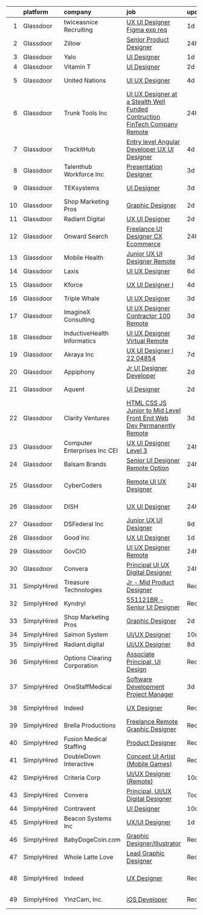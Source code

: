 

|    | platform    | company                         | job                                                                                                                                                                                                                                                                                                                                                                                                                                                                                                                                                                                                                                                                                                                                                                                                                                                                                                                                                                                                                                                                                                                                                                                                                                                                                                                                                                                                        | update_time   | location                   |
|---:|:------------|:--------------------------------|:-----------------------------------------------------------------------------------------------------------------------------------------------------------------------------------------------------------------------------------------------------------------------------------------------------------------------------------------------------------------------------------------------------------------------------------------------------------------------------------------------------------------------------------------------------------------------------------------------------------------------------------------------------------------------------------------------------------------------------------------------------------------------------------------------------------------------------------------------------------------------------------------------------------------------------------------------------------------------------------------------------------------------------------------------------------------------------------------------------------------------------------------------------------------------------------------------------------------------------------------------------------------------------------------------------------------------------------------------------------------------------------------------------------|:--------------|:---------------------------|
|  1 | Glassdoor   | twiceasnice Recruiting          | [UX UI Designer  Figma exp req ](https://www.glassdoor.com/partner/jobListing.htm?pos=114&ao=1110586&s=58&guid=0000018302220f71a2fbde6ace8bae64&src=GD_JOB_AD&t=SR&vt=w&ea=1&cs=1_7db675a7&cb=1662188130807&jobListingId=1008110595186&cpc=47CFDC01B3F81FAC&jrtk=3-0-1gc1243sjjm5o801-1gc1243t5g2f6800-f4e5a078df05fc9b--6NYlbfkN0AIiLXtwtv0BDns9BiY4ItblantFozdL6jLmLxNvS8mvkC_dGQY4kQ45lwX6ZlRfNlfsCPgBlc3JRlJsMAu3uxCHWIvE9_FMUpo9I8AxOOHjutJrr1d-jbIZnAucMAVMwDptqEzTzzbQgbUdlb7y9aGwWDhqWnUaRrP_RH-KxfNQTbZWWBLEnzjRQHdNk0lzj50FjSLtKrOlOByeMeocAkolRbUgDImL7XvbIluF9lwGmlzK16CSaXV89zC1LfmX0A-CEvdfM_E5v9fJhGYAmwPW_GdiSd60CGpSqtb1Unn72iV9lyW08QHVg6a_jIuhk3RC8bmT0o3wGcvUS5xeFqqlwW0nfT5L2chooPISucFM9mPviE4BdPtXl7huV71hBuWpudT4AYnM5NMweo0YpaUHLFnSdI7SXgBU4Y3g33tLqhtBhdHPAqTuXhTuflMa7ENbXjzzZ-zbDCUU666Ku7580xt2wwZBPr119AXebbiFYHX8k7uw8jCUwtjkIquiwWFNKzzZOA8xWITvrVmqlixPQ5yJ88rnVw%3D)                                                                                                                                                                                                                                                                                                                                                                                                                                                                                                    | 1d            | New York, NY               |
|  2 | Glassdoor   | Zillow                          | [Senior Product Designer](https://www.glassdoor.com/partner/jobListing.htm?pos=105&ao=1110586&s=58&guid=0000018302220f71a2fbde6ace8bae64&src=GD_JOB_AD&t=SR&vt=w&cs=1_a0ad853f&cb=1662188130806&jobListingId=1008114837140&cpc=9C4F014304452074&jrtk=3-0-1gc1243sjjm5o801-1gc1243t5g2f6800-1ccacf801048374b--6NYlbfkN0ANMurRYyPEXg08u6OamUd1Mvhk-zhFSGYIZgoJR86UvQ_x0FKK8TrZZD49G3rLjS-tlJQF-A10FmBManAIC2j6mC_4B1JA3LTK9WmfMjOFtYUOMQqMq-el_NHjrGE2WbMN2gKaB-G-P3NaXLuNpvCIYmgEY0tNVhI3_FDkdokaUj-XDNb_bel8OSzHJXEfl9XjPxiCtl1Atv_LS8PaTSjGFsMh_GZmIzIB41ul-WBnYRjUsXqk0VmDSBEz3r-SCdFsTFORphwgC9CdPnhSLHAzvFa8JKILh4-JZnhxwwuNyGVimb2ywXltg9ZoCh01iJ2jsbC8TCHgXtJnbxsm7xlEmK86HT0TInwuAB4zXNF1m-CyRwqerii8yvFZv-jX3EKWuHUcHNEc060Zipsc4b3Yo7InwoYf7wKQwSNePswgRmPOGxcJ1fS3D21ey6AKWMO4Z1CcvZ0KRvP39W9WjI9B23Igz4MsMzP7pMSiIvJF8gD7uRcgMtinvZxOVEjenMonkmICUaJexGxBT7jsYmBYbjASCpshVReEZKvkqkFvh8cbLUZDsfoNi0flj6cNB5TNF2nO0BDhVLQIovHXuigpevXMd6oFB-Qq5WcBX4BNNKhXj9yWz6z60eQ8HQ4F3qhlYlZolJrURCQhIsbJLYXoW9nhF6IqC3B_DgWABza_s7VDs2OXTZk2I6Tfgjv75Dlk3ZN4GzqWVXsOK8udCQdB3pLxeRjMDVzeSgyZNoUausq7fHLEdAh-J5xoW6BNrOLcrtxCEku0jJ_f8YtZqY1zhwQV2_E20ARTaBkeJSGNoI9ufBBC0yolpP6PAe04mlI5DgFn7MqPUtp6JNcBXXuJ7Du44LnQ_9WOOvSBCNE6raHhSOjWcSbstZdfWE4acju8gL0ORnFGnbw13b33TXVLTAvLIhpKNNdcTRk7Ulk7Sg%3D%3D)                                                                                                  | 24h           | Irvine, CA                 |
|  3 | Glassdoor   | Yalo                            | [UI Designer](https://www.glassdoor.com/partner/jobListing.htm?pos=118&ao=1136043&s=58&guid=0000018302220f71a2fbde6ace8bae64&src=GD_JOB_AD&t=SR&vt=w&ea=1&cs=1_90a0fbf1&cb=1662188130807&jobListingId=1008112648395&jrtk=3-0-1gc1243sjjm5o801-1gc1243t5g2f6800-fd16114521b5ca33-)                                                                                                                                                                                                                                                                                                                                                                                                                                                                                                                                                                                                                                                                                                                                                                                                                                                                                                                                                                                                                                                                                                                          | 1d            | Remote                     |
|  4 | Glassdoor   | Vitamin T                       | [UI Designer](https://www.glassdoor.com/partner/jobListing.htm?pos=112&ao=1110586&s=58&guid=0000018302220f71a2fbde6ace8bae64&src=GD_JOB_AD&t=SR&vt=w&cs=1_ff79c0d2&cb=1662188130807&jobListingId=1008107313924&cpc=C4A69CCDBB3B9599&jrtk=3-0-1gc1243sjjm5o801-1gc1243t5g2f6800-f10a0fca18c2b09a--6NYlbfkN0DMrcEu7yrtATojKJA7cEzGQ3FdRGWLh0CZQInL4ECGI6k5tN82kdM0OKoro5eXmjpWnNkMRYRsEG5xl-BbZpYCD_fu4BVeNqYuHC7OoAs3kywh988hMDgU4JwI6c0N64ARQqe5qJ8Pjj8i7HEjR4ZUmqldrFM0fx1DVXjCuMIUcJz0eMW_Cpiim-VsA2Rej3jEC3h28as7IgTNnaDHVbqNzPw8BE-JNCHDRJC8y6ZB2nvOUsFfT8vVNOj48_ARHRVDgCfBsdi_wk_2MppZchDMBL2NHhhHe0GpFB7-ko9Zkx1htn-z625kMt67_G2iUOF-518mKIXNBfCCKGiTBbFISAAAdMGJebWh6XZLoR4KxBfm6wAnaKLo6CZjlQrgEPuGl3PvV5S6D8r76gc3t6AFB1cx5yLxgXi9vnxnWOay3Z6IzCyCKdzpX1cWqxhw6sbPUJtyzz_RRiyjPs68Bund2yZFkYnyJIc%3D)                                                                                                                                                                                                                                                                                                                                                                                                                                                                                                                                                                                            | 2d            | Remote                     |
|  5 | Glassdoor   | United Nations                  | [UI UX Designer](https://www.glassdoor.com/partner/jobListing.htm?pos=123&ao=1136043&s=58&guid=0000018302220f71a2fbde6ace8bae64&src=GD_JOB_AD&t=SR&vt=w&cs=1_2ee88c5c&cb=1662188130808&jobListingId=1008100714366&jrtk=3-0-1gc1243sjjm5o801-1gc1243t5g2f6800-d6ef88cf08e78d5f-)                                                                                                                                                                                                                                                                                                                                                                                                                                                                                                                                                                                                                                                                                                                                                                                                                                                                                                                                                                                                                                                                                                                            | 4d            | New York, NY               |
|  6 | Glassdoor   | Trunk Tools  Inc                | [UI UX Designer at a Stealth  Well Funded Contruction FinTech Company  Remote ](https://www.glassdoor.com/partner/jobListing.htm?pos=127&ao=1136043&s=58&guid=0000018302220f71a2fbde6ace8bae64&src=GD_JOB_AD&t=SR&vt=w&ea=1&cs=1_2e290ebf&cb=1662188130808&jobListingId=1008114492393&jrtk=3-0-1gc1243sjjm5o801-1gc1243t5g2f6800-5f62bfb53bbfe38d-)                                                                                                                                                                                                                                                                                                                                                                                                                                                                                                                                                                                                                                                                                                                                                                                                                                                                                                                                                                                                                                                        | 24h           | New York State             |
|  7 | Glassdoor   | TrackitHub                      | [Entry level Angular Developer   UX UI Designer](https://www.glassdoor.com/partner/jobListing.htm?pos=109&ao=1110586&s=58&guid=0000018302220f71a2fbde6ace8bae64&src=GD_JOB_AD&t=SR&vt=w&ea=1&cs=1_7ee8ea78&cb=1662188130806&jobListingId=1008101431851&cpc=2CAED5C921A5F994&jrtk=3-0-1gc1243sjjm5o801-1gc1243t5g2f6800-e97608c6d181ff30--6NYlbfkN0DdLn5tXN_RiyJSiFodarGZFJKa8s6F6AK0THPBWp05MQOFQCzoYzZxGxYfJ9hLSNYsJbys6DBTafbFBBjszBxbMt_j1W_2i7zpgsVzQGKmwrQJU15QlzWMC0JPYrRs9hHXSY2_r0LyZgUT8f4VW1f_CjJ3HfrwkBmWSyv4JCZOznODM92b2waMp_uTTY9CimWYeTiIw1Ba-PjsXdTlHcV9HpB742f3k5kvmDZ56wdrNlwMVB6rR6sDW3CCD7yo_GK1egMDVxQuAwob11f7JTuF2uVlj4Vd25lolG6VEyiHIK0R3PwrWgugSgS8QJjktsjuFLYwDjtqxWEEQ1AQIihzDzoidAM4VP7KJilTWjQUqMl5NT1fpexsXcakAQXdRGTnyDPds_KnUK4hFJrpbm_xxRc_R6KbWE4h6CG9V9I_3x68kko6G7SxPZ6ccAtLxzOgr8ULuTFx04S3YiH1II3Jx_tX4PtCfa5hcv4vwBusqWzc39wPAA__nuxAZjTUqE2B4DeecUmP5x-HvyJP_aom)                                                                                                                                                                                                                                                                                                                                                                                                                                                                                                  | 4d            | Remote                     |
|  8 | Glassdoor   | Talenthub Workforce  Inc        | [Presentation Designer](https://www.glassdoor.com/partner/jobListing.htm?pos=116&ao=1110586&s=58&guid=0000018302220f71a2fbde6ace8bae64&src=GD_JOB_AD&t=SR&vt=w&ea=1&cs=1_90538465&cb=1662188130807&jobListingId=1008104112031&cpc=654405A9B1E0A9F5&jrtk=3-0-1gc1243sjjm5o801-1gc1243t5g2f6800-b0396012850688ec--6NYlbfkN0DpwFV3tuw9vFlML3xauMsT_S9XsNg3VdZNHiuyFzGFEzXfSGkGfgeZuQmrRNOoRj2KG4JtZ16c6Me6TMe4k8idSKCqMIK3nKRCNN0673o5rBPp8bUF45137Vz3MHFL762ZXOrmoxPdzX2ZNZrNjhWHxCSlNkIwtcKanXnT2eO3-YrVPWt20WW4OF6kIlKypSii3gntkKXi1rNOX3ofDUtG-ioVovVLM558nMUxu1CnyyORBkwT9QKMeVgCChsb6KjMBUkMpndMu9oerb1fJSqLacxucTl8qUK9xsRGOpxBOyPiq4RMtPqxUaMkv9KvQtfamfUyiGjmMUvnw7DUIBtzKSF9XplStznoGFhHmLmzkyDwvwjMNtPHiD_mCd0HpxXkg4K0lZ3rZfZThXWKb7Oactq9R40B4DVdCDvzR5XR4Nhj-npZKPlEfh5OM5ymAqw8sL-hWgtdX9rBuaFe_Up7OBt7wsdUMOStp5532K7tCY40IKSd-eoyZE8uHe35En1ZJ8mPvOQQdvd5tAlntcv4)                                                                                                                                                                                                                                                                                                                                                                                                                                                                                                                           | 3d            | Remote                     |
|  9 | Glassdoor   | TEKsystems                      | [UI Designer](https://www.glassdoor.com/partner/jobListing.htm?pos=115&ao=1110586&s=58&guid=0000018302220f71a2fbde6ace8bae64&src=GD_JOB_AD&t=SR&vt=w&cs=1_bcccaef6&cb=1662188130807&jobListingId=1008103401365&cpc=F41FEAB56D215062&jrtk=3-0-1gc1243sjjm5o801-1gc1243t5g2f6800-626a518d14e5eb1d--6NYlbfkN0AuKz8EBO1xHDEL7V2YF9xF3dC_I9B9i-Zw2Jh8clPMK3KTieKealHQMRxLfyLBLKLlxueP5w2cp1Kue7ytNRk0VzQAaeykPUFkFVJNTLbEBNyriVJdyFaWSK276T-ls2bzxzfuBVkABZ6HP-my0A4u9FaUFHeeqv95PU6vQr664BhgB-GaUoRG3i2gx8kwxO9l1DjiL99GetNfob6iYt4Fh_HvTPVXCiZveI2Y2R1MTsO2kvtFaVIYYUswEG4OUcF4bh6tJ_51-9oojorH1VXhrrDzB7DyCHS_U0oLulljrWLoyIbeaGiVd8bnI0jml46T0b2dI_t3ldv89T128yVV7OYyFQ_4GMUosgOMZxQ2mlh8Jc85UPIIwEbl42KV0tbL4j86bfrnCxANboXSs_lziTRxhvZd0mkgeXOW7VutU9rkBMaRCLV7lNSfvufz7nWBQyyncw6BdtL42YswuwMxc3msOfewI2qkZdBWCDwczk5Ezk3xla2jSzjeQxTzfefjUicV-_p6WS06OywbjwPj5Sxonl-bYCYsBgRuGTE4z2vv5INjmG0qeKJ43sXYsKW46YgbQwKNprdZ9hcgtiS_YmuZwS6G2CbzFlrAzf3WRv02lDDFoiTO8YfvtdR25UhuAd-hkbfzukrTleWVD-xdS8cQsgfdLXyNOFrbLpr15T0ms-0Bn-6E7f6AagcRQiAWT0hus7ZfS7JSl7_rBWqWvfHq7GKh5nl4oFlqUiXSoDVC4bBuuilcM3yXI6ngTBX6xSpVanIBmuooGqG1fbFkt4oPRfWsdVWV1zYakJexmIOneoaM6EgnoJdstT_ECyakF_NmPk9S3uiRxbkvyBhgyVROQsprsZloRIBEv8hsr9eL3o1M181bJbeUJMEW-kVdOB61jg_Nv32awFJAOUzEo3_fFhPX99c%3D)                                                                                                                            | 3d            | Myrtle Point, OR           |
| 10 | Glassdoor   | Shop Marketing Pros             | [Graphic Designer](https://www.glassdoor.com/partner/jobListing.htm?pos=107&ao=1110586&s=58&guid=0000018302220f71a2fbde6ace8bae64&src=GD_JOB_AD&t=SR&vt=w&cs=1_75fc53e6&cb=1662188130806&jobListingId=1008106685149&cpc=FB7E4A1762AE5BEC&jrtk=3-0-1gc1243sjjm5o801-1gc1243t5g2f6800-1e5450f6cbd41cd0--6NYlbfkN0DnTJ3xfjzt2ELn4kEqc-7-tLkxQ1NV7wDx75Ziu13nDF3carm4JZxqQO1ZtaAo41zz1DATBbo5JSuMcqSf7J17RowlHfkSAHKVp9LaY-W_4ymO_4tFNpELogX79y-e1zo73cjFscyYccQxyxRgr6IvDdL2YL2qTRBrlh9V64i51xUTHwa--rcBcoQgVlk5y54ykaX4SRwHTUPRtpuUC8m0jAqPrCs4BSkCdMyRlXbqsvm9QbfOEXlrdWk6DuPfG7pHzRxDJelNa_JjyxFxHSzKDQWsg8s3WbQRL6o_p6kXpQXTltWSnXMMZt3nG7ffM6lI3BLiNbTJyO8S8aat-xifLrpktZTdi6emqJQfTWqHf7Nt7OwabM39YQRuSbiBdmk1XGGCMAlorOGNjNZFQzY3-uy1L9xEiQTZC-nCQoJ8mHmE55Ky6rOId3WENJh7wbKcT8pBj39c-CB38lcfr65U)                                                                                                                                                                                                                                                                                                                                                                                                                                                                                                                                                                                                     | 2d            | Remote                     |
| 11 | Glassdoor   | Radiant Digital                 | [UX UI Designer](https://www.glassdoor.com/partner/jobListing.htm?pos=128&ao=1136043&s=58&guid=0000018302220f71a2fbde6ace8bae64&src=GD_JOB_AD&t=SR&vt=w&ea=1&cs=1_4c1df8d6&cb=1662188130808&jobListingId=1008105515654&jrtk=3-0-1gc1243sjjm5o801-1gc1243t5g2f6800-36dffc8aa509424c-)                                                                                                                                                                                                                                                                                                                                                                                                                                                                                                                                                                                                                                                                                                                                                                                                                                                                                                                                                                                                                                                                                                                       | 2d            | Vienna, VA                 |
| 12 | Glassdoor   | Onward Search                   | [Freelance UI Designer  CX   Ecommerce ](https://www.glassdoor.com/partner/jobListing.htm?pos=108&ao=1110586&s=58&guid=0000018302220f71a2fbde6ace8bae64&src=GD_JOB_AD&t=SR&vt=w&cs=1_c15ad44a&cb=1662188130806&jobListingId=1008113044431&cpc=A0637F14311B9419&jrtk=3-0-1gc1243sjjm5o801-1gc1243t5g2f6800-023386f10786cb0d--6NYlbfkN0B7YoEZZ2QAGDyEGGmBPAUWSHc1Mt3sMCn9FehKcWA3w0jw7EbYYLNYdQbp0yVH2fvuQZSQLc9rBeP9212X5USvuDYPxj7UO8Bb1peBTWY_aICqAKW_485pP_qRb9-QT3JRLg1GlE7G2p-u4UycIxb3pnNCXD2tUnWEDNTRLmpND5hH8LXG4TqxVLNEgT0N9jYnyxnAii5fg146Oc87_D7lwGu4eDWnT-6sJitT-JJymub173GsNDCc_0VCINHILR_gqfRFGRNEiu-UNX7LDhI37MpFnjopD-8nBo5aeJT9qdt9uZjRZ4UsT65BSWwC4DNqNRzDB2o3qg9T_mlrn_6KMcJy9QNioldvbTusqCRplcVUvLwKqP-qJrJTKqF8P2XSjhM8wQKdvDJjjbsFZ73qqDLHF2KBp0a1zspZOvmU_fnDwh690hQmKS9qnP0dw3ITgwz0nG5sFTmMDubZWRLEmeHoU_waWeEIzzsaugEd-TzYIvSE7JHis3a4fyYdtgpKJZdo9aBmBQRNgoGXUYLNymG9zzOlqbKKJX-GzqAvoDkaUKrJual4gmp-8aBByvKWtqq2xyoqBIfaGAkcSbPAbQar7aKwJKVvvIRexcHx-gXPNTO3Llw4fmtUOUgUBGnK1yXeLBbEsSUbR9GBv2FPXVC5ENT0X-BWc9RKB9cYyvy95M2t6vkGS9S5lMa5TwQocoAMfIH8J-ftwRanJpniB9_ebyTOUW5Yf7D2nE_8CdgQtTUZVEp1NyYKMyRFStLJSJAwEIC4Q93dZiikd2DQNtwws6UXf-y2hWPKL_p5QUFn0lzWtaP5Nw5jioylDO2523xEjWuXCJAF7J4i74SIQSMoB2jpYaOxj_p9JRML9wbyMuKwGgfW2YUTk7ah5td445L7wyD0vFCy60U8V0KDZ75Fzyn3oF2P4WeNkZ5iELk3Iz7peNf38I8SFO0l2m5K7_kGoI4m-DNlEMKXcNW8wWrrSMd5SkQ_g2hs4fcxwK_NnhU4qwWfAzA1ChU5Izg%3D) | 24h           | Brooklyn, NY               |
| 13 | Glassdoor   | Mobile Health                   | [Junior UX UI Designer  Remote ](https://www.glassdoor.com/partner/jobListing.htm?pos=102&ao=1110586&s=58&guid=0000018302220f71a2fbde6ace8bae64&src=GD_JOB_AD&t=SR&vt=w&ea=1&cs=1_6eed2fdd&cb=1662188130806&jobListingId=1008104582625&cpc=F41FEAB56D215062&jrtk=3-0-1gc1243sjjm5o801-1gc1243t5g2f6800-0b855880aef5fae4--6NYlbfkN0CVW-wZUB6fDkVbeXZUmA8a9VqOuLioZTZt07t5oqbkUixMn8E1AkY7NfCvE7a_uIFEM4p2K4W6Xowwu-eZbvZMAmUZzzrHL6ljTCT7DYTx6XjJdgQUIEh9p7SxX-wpgLvWtsfp4DDj8x2BvdIzeHYMSSkPiP9r4jjtgVITdl04BLVLmN7DTPJeZ4_ZEyu9s9lQW_FLCnjWi3CAVwLdxuuVxc47aMvVpIedRVsih7XwGS3T1lIAL6gNZ9uKX2n1_MJnx52_M1O7z_kNK6wK9H2Rcypozd2HyMtiyUGdTNCWdxb7Fve4534GplKuw6Lq75sG4jt1JxBMKGn5Rhnzm4pcgbsVv0z9LNP4smy4VY2JT873GaAy7xImO3gT4HsrAkym6ljYZhEn3PEqaU4_BuNRC_rEFQuSvPO5Qg8r2t85-QPR03ibJieT-R4bamUguJ3rafzC2bYT_YsjlT2Fw1dYM3QuUdrcgb4RA5YD56BmoAf0notYrAPjhT1sYAIYFYZaz2BfGvqftyr1eRKlpit86Hqu1dWjyckTViolEw-5d4t_Nyf3L_EiR1Ka_z1pG5ML0nF7r1Z4ay78_5ShOBpP9k1jYS2ftTw%3D)                                                                                                                                                                                                                                                                                                                                                                                                                                    | 3d            | New York, NY               |
| 14 | Glassdoor   | Laxis                           | [UI UX Designer](https://www.glassdoor.com/partner/jobListing.htm?pos=122&ao=1136043&s=58&guid=0000018302220f71a2fbde6ace8bae64&src=GD_JOB_AD&t=SR&vt=w&ea=1&cs=1_207bd177&cb=1662188130808&jobListingId=1008098594430&jrtk=3-0-1gc1243sjjm5o801-1gc1243t5g2f6800-3580cb1d638b4dea-)                                                                                                                                                                                                                                                                                                                                                                                                                                                                                                                                                                                                                                                                                                                                                                                                                                                                                                                                                                                                                                                                                                                       | 6d            | Remote                     |
| 15 | Glassdoor   | Kforce                          | [UX UI Designer I](https://www.glassdoor.com/partner/jobListing.htm?pos=117&ao=1110586&s=58&guid=0000018302220f71a2fbde6ace8bae64&src=GD_JOB_AD&t=SR&vt=w&cs=1_ccb57606&cb=1662188130807&jobListingId=1008101416352&cpc=3BA4CE39D5B5DEF5&jrtk=3-0-1gc1243sjjm5o801-1gc1243t5g2f6800-5ca18584e6c56758--6NYlbfkN0C5IatSLh_Ak1q39eQQoPIxD737RW9NeiYGvIRXkrLjEBkC4LI6KweFWWPiS1PvvlzUOWbobQyRZ_GH0ST80v1PHAjNgQAnVdKaMTwbySdeJ4kZENHFJ3gk-aqyBLq7_g4PPaD5nYAPosMaA1OTfF0UlD40gSneHZVZFaHtOPm0lVKRyJ6rQUZ_4FXJWGkhLubliwGswfY5j5T2iesQZlXrcP8Wpn5HwJESaybYtpT--nnDGtSv6Uq0kskP7RY3Z54uYo88WzXJsSWKRcgfDsVIADGYm8Ag9nPEiA1zWGSrYQYtz6J-GUp48kCDfSoXn8bG24V7f6fpOXRpaQbSKiOX3bjjDGJlXm9rdi7X04gM-Px3aqtM8ybuGREEmhOD9ondBfPJV-X4FJXEDR6k_rQaDZvKU3RAljSlAYl0U_LdY__Fr6HtmIQLo5rMLa7vpKfgiQyzbEVHu9O6B4RGJGw7xJ4mmKWuM3A9VIkwxyONiPLvT-cAqAxCpzt4X1x2vu6YL0JOoGeW21sQxrwpZHtEe8xMUFsXzi1Zx7cKFnCFbwcYUVsgVMcQJQT0qzauvZdlogSWaB-CkQSRM1aOn1FofOtpBS_hAL0%3D)                                                                                                                                                                                                                                                                                                                                                                                                                                                       | 4d            | Mountain View, CA          |
| 16 | Glassdoor   | Triple Whale                    | [UI UX Designer](https://www.glassdoor.com/partner/jobListing.htm?pos=120&ao=1136043&s=58&guid=0000018302220f71a2fbde6ace8bae64&src=GD_JOB_AD&t=SR&vt=w&ea=1&cs=1_36f873d5&cb=1662188130808&jobListingId=1008103425271&jrtk=3-0-1gc1243sjjm5o801-1gc1243t5g2f6800-403655dea25a74f9-)                                                                                                                                                                                                                                                                                                                                                                                                                                                                                                                                                                                                                                                                                                                                                                                                                                                                                                                                                                                                                                                                                                                       | 3d            | Remote                     |
| 17 | Glassdoor   | ImagineX Consulting             | [UI UX Designer Contractor  100  Remote ](https://www.glassdoor.com/partner/jobListing.htm?pos=126&ao=1136043&s=58&guid=0000018302220f71a2fbde6ace8bae64&src=GD_JOB_AD&t=SR&vt=w&ea=1&cs=1_de92dc08&cb=1662188130808&jobListingId=1008104235159&jrtk=3-0-1gc1243sjjm5o801-1gc1243t5g2f6800-5b823717064ff11a-)                                                                                                                                                                                                                                                                                                                                                                                                                                                                                                                                                                                                                                                                                                                                                                                                                                                                                                                                                                                                                                                                                              | 3d            | Remote                     |
| 18 | Glassdoor   | InductiveHealth Informatics     | [UI UX Designer  Virtual   Remote ](https://www.glassdoor.com/partner/jobListing.htm?pos=121&ao=1136043&s=58&guid=0000018302220f71a2fbde6ace8bae64&src=GD_JOB_AD&t=SR&vt=w&ea=1&cs=1_0dd1cd16&cb=1662188130808&jobListingId=1008104566343&jrtk=3-0-1gc1243sjjm5o801-1gc1243t5g2f6800-720318c4269232f8-)                                                                                                                                                                                                                                                                                                                                                                                                                                                                                                                                                                                                                                                                                                                                                                                                                                                                                                                                                                                                                                                                                                    | 3d            | Atlanta, GA                |
| 19 | Glassdoor   | Akraya Inc                      | [UX UI Designer I  22 04854](https://www.glassdoor.com/partner/jobListing.htm?pos=119&ao=1136043&s=58&guid=0000018302220f71a2fbde6ace8bae64&src=GD_JOB_AD&t=SR&vt=w&cs=1_d739fcc3&cb=1662188130807&jobListingId=1008097473644&jrtk=3-0-1gc1243sjjm5o801-1gc1243t5g2f6800-3e62b19874b1da40-)                                                                                                                                                                                                                                                                                                                                                                                                                                                                                                                                                                                                                                                                                                                                                                                                                                                                                                                                                                                                                                                                                                                | 7d            | Mountain View, CA          |
| 20 | Glassdoor   | Appiphony                       | [Jr  UI Designer   Developer](https://www.glassdoor.com/partner/jobListing.htm?pos=106&ao=1110586&s=58&guid=0000018302220f71a2fbde6ace8bae64&src=GD_JOB_AD&t=SR&vt=w&ea=1&cs=1_0c64de6f&cb=1662188130806&jobListingId=1008106905500&cpc=AC285F3A3ECA6BB0&jrtk=3-0-1gc1243sjjm5o801-1gc1243t5g2f6800-ace4701ba98733a2--6NYlbfkN0DBc7w0xclGgia4rxR5d721pIg1ynEBDV_Wu1axbExK5d0pbSc7c3t6wMwCdRzWOG5gAiI9DzWZozo1Hs_dX5xFBK-3mPdmWahEd8iOAY9Y4S9YneM6Xl_nYOCUXvbXwOJj2Ds0fi_QRx_9l_ZfSqHqnCt5_KkPwgPFVZdduwuKrjoxYKHndxRL_08kRAVw_Bu3nrjITMCfe_c2jbXSWBekltA_A6iOLFL--v-wVG5SAkt9kIFoBBTrgahgwFoZb4dsyPHdzGmjup4VJzBmEnDVwBjvCBp1tSE7UInIRtqt85fxe-Gewa2YeGFDhmcQqRX6bqhG6tmnV-jGBq6qJxjtAIe1RgsEAbW48JYCs34uihSr5VSqSlJ6ABD0KxgcAWQ8g_0Xe4ISJnwYkzb-9bO-JLhBSb1_G0AZMj2YGObD25IhyPyV30LwlnYMVe9ws1tr0eMj6FEKWf4ovijDndnMTVQMHlUTLf7M1RG0jvQCmGJnTwpIwKPVJi9lVMZ8lWXZsBhuUPoTZNdket5noie5)                                                                                                                                                                                                                                                                                                                                                                                                                                                                                                                     | 2d            | Chicago, IL                |
| 21 | Glassdoor   | Aquent                          | [UI Designer](https://www.glassdoor.com/partner/jobListing.htm?pos=113&ao=1110586&s=58&guid=0000018302220f71a2fbde6ace8bae64&src=GD_JOB_AD&t=SR&vt=w&cs=1_e945d614&cb=1662188130807&jobListingId=1008106317090&cpc=47CFDC01B3F81FAC&jrtk=3-0-1gc1243sjjm5o801-1gc1243t5g2f6800-af928d519ef0ff4f--6NYlbfkN0DMrcEu7yrtATojKJA7cEzGQ3FdRGWLh0CZQInL4ECGI9gD0Wolx9R2v-Aex0-GK040KZkH8vMPPbByZJ69JkHE4ijya6Gkcs5gC3Z4IApNz5qBpbs1PQ8A-ZdsBit4dOBRqedgm6SbJxTMy8vMUIECmmplTQ3Z4guhPbBlzhO1IzbkgAYElu2BvAyA3RkjNayfX2n1L1xWloIFxq2KJp9oiotPQwWTE6SGe8qCKXpL3z9_Nx5FuxRzzr9Iagfk7R0HHOksmPh3ommO52Cb88N8viAe8_92Y_H2ye_eVQiT-zzbiTPcM2FytomXzC5IU-PUKExTRjTLGokHAvzgCPXVACFtmr40ec_CFAKg2Chfn8VWEImB8MwJ-jwUr6mpfqA5nHTETStvrhG-k8fgUgRp24XpeF8I5KRbHJdt5bgUCtTLax0C-Yweu9CHPyJYk23u9mheC1jauQ%3D%3D)                                                                                                                                                                                                                                                                                                                                                                                                                                                                                                                                                                                                              | 2d            | Nashville, TN              |
| 22 | Glassdoor   | Clarity Ventures                | [HTML CSS JS   Junior to Mid Level Front End Web Dev  Permanently Remote ](https://www.glassdoor.com/partner/jobListing.htm?pos=104&ao=1110586&s=58&guid=0000018302220f71a2fbde6ace8bae64&src=GD_JOB_AD&t=SR&vt=w&ea=1&cs=1_98c1fd53&cb=1662188130806&jobListingId=1008103831585&cpc=8795CF9063CD573D&jrtk=3-0-1gc1243sjjm5o801-1gc1243t5g2f6800-3d50f59e9e60eef6--6NYlbfkN0CnFew2DKDg1ZcQYWs-jb3VbV8f9jsdYOzdab3qbwS2_b18tLvD9g44QLaobQXW-nW0Sl04ACqXqHdVwaObR6ISYCkq3RSJ05UcB9o-Ilg0s0GKUVOLCNoy6c4LsjIDwWKooz6hKLjOhxwtcDP6yrmgNGrosUx7d0sBA9tjJVRwBbl-H0npRLiGweatyObKlf9PmIBZATrRX79YlmShFM1a1880CbsgVQR0WLDqJyKAB4cvQbj26nSCO08lqPwVp57QBBN4Y-z5R8P0eO3bwGgNbqC4wfuq_UBOn5nXTMoD9pbQ2OwrV-ANanVQ2OP8wkec0otuzxKya3ohsUXBPBv8v2GJSDQC6x_jy0U5ybf5j8hAQ4DgAtDFeh8baNZ-khz6b54DJC10AQlrJ7b5BZfhLDI3UfTr08r6_X8MPInyEXv2mPkbKYxF5I_fdsqDRF-rL4TFagwX7-ySNiJvBdn82X7iWjdR_naWdoGRcjsNUVRcVuUQh1Ls)                                                                                                                                                                                                                                                                                                                                                                                                                                                                                                        | 3d            | Remote                     |
| 23 | Glassdoor   | Computer Enterprises  Inc   CEI | [UX UI Designer Level 3](https://www.glassdoor.com/partner/jobListing.htm?pos=111&ao=1110586&s=58&guid=0000018302220f71a2fbde6ace8bae64&src=GD_JOB_AD&t=SR&vt=w&ea=1&cs=1_d209d4f4&cb=1662188130807&jobListingId=1008114458722&cpc=451933188B21919D&jrtk=3-0-1gc1243sjjm5o801-1gc1243t5g2f6800-91df08786b5b64c6--6NYlbfkN0AVVnl_N3xmP3MApcGA3sr6MLnz8P423WWILI1WvbjE8Ry71v-lom9NKs8rBQiPPSeqLTFoMWzh6tcsaSztQ8Z2WFlVj9q4PCblGzbo9xkQZJhKsJfQN-Cu-Kosv8Zred-oKuYPDnjzHYikmtTi-DHthttSy0Fj2oO5GApqJjPjRjLhNkyvANX5wd1jA9a0pFMRvQrK0oGGWkeLB1XvaeoiZ1JjtLqloIY8Mui2l7xgcW5a0dLyGsg16ArTuLmbti8GlLJmQM_X-fU2ln39JvaY99a_h263-VsLmHWW3clEU0xw1lNgGymK5ZE-KyEvUgOSXKO5gxba5d-syXXUs65GYDxxe5fetgQ7fMbzlg50aBHU6fObUQw4F3muq105UX2DHpRDaf-fEt5U-tg1IMRapGzRPjmowIfelaw6p5y8TrKmZj63Hlxf9FrLTPC659yaqfoKp-Sb8UB85s29jb7qKyDpkmJaQqiDjm5XRIE0erH4NoQuy24GKiTVoD2ZXC0%3D)                                                                                                                                                                                                                                                                                                                                                                                                                                                                                                                                            | 24h           | Remote                     |
| 24 | Glassdoor   | Balsam Brands                   | [Senior UI Designer  Remote Option ](https://www.glassdoor.com/partner/jobListing.htm?pos=130&ao=1136043&s=58&guid=0000018302220f71a2fbde6ace8bae64&src=GD_JOB_AD&t=SR&vt=w&cs=1_38367932&cb=1662188130809&jobListingId=1008115171591&jrtk=3-0-1gc1243sjjm5o801-1gc1243t5g2f6800-48fa77aab38a6b4b-)                                                                                                                                                                                                                                                                                                                                                                                                                                                                                                                                                                                                                                                                                                                                                                                                                                                                                                                                                                                                                                                                                                        | 24h           | Redwood City, CA           |
| 25 | Glassdoor   | CyberCoders                     | [Remote UI UX Designer](https://www.glassdoor.com/partner/jobListing.htm?pos=110&ao=1110586&s=58&guid=0000018302220f71a2fbde6ace8bae64&src=GD_JOB_AD&t=SR&vt=w&ea=1&cs=1_2772dfa1&cb=1662188130807&jobListingId=1008114859919&cpc=F4EED0218A761C36&jrtk=3-0-1gc1243sjjm5o801-1gc1243t5g2f6800-ea63e27d6769be61--6NYlbfkN0CpFJQzrgRR8WqXWK1qKKEqALWJw739KlKqr2H-MSI4eoBlI4EFrmor2FYZMP3muM3DHs4PNg4QElSpVJF39kGc9RihDgMbse_uFNgXcsIM6IEnbHbkAyH6GndONi63N-cMxGXumM9V3ho7TyfXUj8yU1fdNsNq60PAlQdIdAn8SPpXAEnu-xnfnLhJxxaLX1vMt59GH-Wkrtqg2PoP6KC7BDnOJanBxHbTDF5ooyWFphXYjIaBOG3myEBM5EGM_nohkbWw-kp1BAQ9V-G61BnmZDSNJ9OSRgpn05_N6f-aJBqctQt8DfrR6K7wLbb1dBiW425_QszW-QPeKYTAdriduw4SVcqe8TVGFRgdcbIEtKvEqCcnMX23l31kcwLbzXlNa1J9zsJE1I-VBwkPV1cgfUqKfLqxpc5e6pk70jai-CWjflofVrss-ezdnK6cqAwillXDawSq-s6HBw4GACdLtxs1V_RzP5MIkWHjvbOTSPLfyTGlCqpmAjTczUKL7fLuM4pVhftRbB_oHkii1kEU40JDqMYAGfupTy9-BtBydF2gzjfRhPpu13o8Rl1WNyRFY4xa7hcl8h1O1nNJSW-3qEbCzqtUtsUqUVESLkjVzQzmS9x9L4L7B9YQ336xmO1IGH52LkyserwtHI6WbDa3o4bxnID_Wmw9LeZYAVPWtgvCszRMjCh4l0_WrLHQIr89XB96cBHdldAgUIsqQoHoKdwT7O3UQz5roupHO2UaFFSgxJ39jAywiyiiRYxd9yytyOzD4d7az59vN3uAk-dkVcq0wKyfsYfKDfcLNROYLEvwH3WUWuQBjSUUQM-CYFKaEZx1ZXmVz-XiXV9uOosTThUVRw-umRJe_irFLWkdS_MZi0cJoiKvMr4PtBjHJhG_ofQOD2LstdXugU7LEi48tIyyVG3QMkh2oNLFvhVjUPMzmIEn8M9pMQYK--TtITPg9EtJwYLUuWHG0ozVhFJ2nlIqRmuYA_JpcFrbJo3DasSFe81AI9lzniByVGtlwOk%3D)             | 24h           | San Francisco, CA          |
| 26 | Glassdoor   | DISH                            | [UX UI Designer](https://www.glassdoor.com/partner/jobListing.htm?pos=129&ao=1136043&s=58&guid=0000018302220f71a2fbde6ace8bae64&src=GD_JOB_AD&t=SR&vt=w&cs=1_06d3337b&cb=1662188130808&jobListingId=1008114886414&jrtk=3-0-1gc1243sjjm5o801-1gc1243t5g2f6800-a0d40966bf4ac873-)                                                                                                                                                                                                                                                                                                                                                                                                                                                                                                                                                                                                                                                                                                                                                                                                                                                                                                                                                                                                                                                                                                                            | 24h           | Englewood, CO              |
| 27 | Glassdoor   | DSFederal Inc                   | [Junior UX UI Designer](https://www.glassdoor.com/partner/jobListing.htm?pos=124&ao=1136043&s=58&guid=0000018302220f71a2fbde6ace8bae64&src=GD_JOB_AD&t=SR&vt=w&ea=1&cs=1_1aa16935&cb=1662188130808&jobListingId=1008091402507&jrtk=3-0-1gc1243sjjm5o801-1gc1243t5g2f6800-6040609658c7ee21-)                                                                                                                                                                                                                                                                                                                                                                                                                                                                                                                                                                                                                                                                                                                                                                                                                                                                                                                                                                                                                                                                                                                | 9d            | Remote                     |
| 28 | Glassdoor   | Good Inc                        | [UX UI Designer](https://www.glassdoor.com/partner/jobListing.htm?pos=125&ao=1136043&s=58&guid=0000018302220f71a2fbde6ace8bae64&src=GD_JOB_AD&t=SR&vt=w&ea=1&cs=1_4c406b6b&cb=1662188130808&jobListingId=1008111195387&jrtk=3-0-1gc1243sjjm5o801-1gc1243t5g2f6800-f979ab19f822d99a-)                                                                                                                                                                                                                                                                                                                                                                                                                                                                                                                                                                                                                                                                                                                                                                                                                                                                                                                                                                                                                                                                                                                       | 1d            | Remote                     |
| 29 | Glassdoor   | GovCIO                          | [UI UX Designer  Remote ](https://www.glassdoor.com/partner/jobListing.htm?pos=103&ao=1110586&s=58&guid=0000018302220f71a2fbde6ace8bae64&src=GD_JOB_AD&t=SR&vt=w&cs=1_5dc9f577&cb=1662188130805&jobListingId=1008115045859&cpc=444700D72F2ECBCE&jrtk=3-0-1gc1243sjjm5o801-1gc1243t5g2f6800-7c79eb2e26150d4f--6NYlbfkN0A1nvzNsvV4qyCy1GhW1Freg0uBINZ7OaZ-2zU4Ex1TXeDNc16O9qNSfBUntGpaGoPmYPXJDwKmZXmCvDLoWbbYaqEg9-jIwXj_ZAB0fOMdZFy1FvvLCgqFsnCz2E5XQIH-ISEkx80Wbo7CnBtZ4FnMgnWEeZRwNGyY_UoaLVjoHrkuT1yGdxW8CM2YvjBY1d6_25EdNJFrKeTVfyhv261rHC4FmCCeMcMGzJaA8fm2lnY5FE5UVgNZMfyrLFtWGdJ-E7fUDeVWO_LbhN1a9Nprjp7qnrnJznykPKNAF46rbaBwGnRUofuqtH04itymYtoLCXIIWfnpudlXOyup72IfUAwfkOC4vhR34jH_RKGRMgUKimK-gOi2AvEsCKSrDjKeTBuLeByywlEBAKJk4gidZ-ePWCx9pGlbE6MDFmUgtoIABBHISH24AWbQllxHf-XZ3fF-Gd806915ZuFcL6jUhFyExooJFnaIu-KeCTD81r1yTZeP7D7Zna03in0zjHS1dEkC_duxCg%3D%3D)                                                                                                                                                                                                                                                                                                                                                                                                                                                                                                                                  | 24h           | Fairfax, VA                |
| 30 | Glassdoor   | Convera                         | [Principal  UI UX Digital Designer](https://www.glassdoor.com/partner/jobListing.htm?pos=101&ao=1110586&s=58&guid=0000018302220f71a2fbde6ace8bae64&src=GD_JOB_AD&t=SR&vt=w&ea=1&cs=1_b8b12828&cb=1662188130806&jobListingId=1008114547944&cpc=18C9CE28155C17C5&jrtk=3-0-1gc1243sjjm5o801-1gc1243t5g2f6800-1be5438b3930b948--6NYlbfkN0D4haB4vwYn-UBdYBAtKYg96U4ykCohL1kTbcvmrxnqQlYwkKKinqkyKoYnmIloDQs_cjPg07bnda-ToCOQTEkE6dbLAWRhI1YPIWIobVjAZL7FQkQ7L8Wcs6yUC1ENdoLjhKZpDbwFmZo0vWNG4DpeV3gh1qgWTgA18MXId81-xHuqnLQyYNn2cwChB8ZsjI6snNcPtbEse5_HCqcIo0fdSDmeTJl2YCNtWWNMlJFeui0A3YDJMbk6Gj-irO7_eEFdAISHwOpIWJK2QpAgeQqRvhHUVn1AB2DH1ahqF5aEkiBOSC9bMnPS3KTkIrdNhPs5xzkz2xg-buLCZ76CKLOpXioBHtVkhRvS8r_6QOlp3HxbOcIrtanuWDE3SXJljgBVrtbi0_L4aPtkrTTtF2ejKAJH3bVFE_auBH_jDmJUjRhvcp09aLonxDvb3_u3_QhCsvz3JB0fL2EteBuxtR66kZxJy-tIRKWIx1pxlI2ctHCC8lkzz0zEp_aw0ojIpvugOF4xPJk5PQ%3D%3D)                                                                                                                                                                                                                                                                                                                                                                                                                                                                                                                   | 24h           | Remote                     |
| 31 | SimplyHired | Treasure Technologies           | [Jr - Mid Product Designer](https://www.simplyhired.com/job/OQ6CF7nR6RKjsblUVuDdRnfC51Q_LTFT0dhaDADR9wZMkWA_DerGRg?q=ui+designer)                                                                                                                                                                                                                                                                                                                                                                                                                                                                                                                                                                                                                                                                                                                                                                                                                                                                                                                                                                                                                                                                                                                                                                                                                                                                          | Recently      | Remote                     |
| 32 | SimplyHired | Kyndryl                         | [551121BR - Senior UI Designer](https://www.simplyhired.com/job/ln0q34g6s9axBOm-rTUWAVtLoFSFqQUKmESbQP3-Av_kUwzfaMU9MQ?q=ui+designer)                                                                                                                                                                                                                                                                                                                                                                                                                                                                                                                                                                                                                                                                                                                                                                                                                                                                                                                                                                                                                                                                                                                                                                                                                                                                      | Recently      | Remote                     |
| 33 | SimplyHired | Shop Marketing Pros             | [Graphic Designer](https://www.simplyhired.com/job/flYQwlArtUOAkxAVkrBZ7Via-bs7lygnHqQN5wH6OrfA5ViJdoCndQ?q=ui+designer)                                                                                                                                                                                                                                                                                                                                                                                                                                                                                                                                                                                                                                                                                                                                                                                                                                                                                                                                                                                                                                                                                                                                                                                                                                                                                   | 2d            | Remote                     |
| 34 | SimplyHired | Saimon System                   | [UI/UX Designer](https://www.simplyhired.com/job/TBVgV0MpyYSnciVX3aibQt8Jsb4Pu_2wGSmKkAiuJUKgEusQ_q7r8Q?q=ui+designer)                                                                                                                                                                                                                                                                                                                                                                                                                                                                                                                                                                                                                                                                                                                                                                                                                                                                                                                                                                                                                                                                                                                                                                                                                                                                                     | 10d           | Remote                     |
| 35 | SimplyHired | Radiant.digital                 | [UI/UX Designer](https://www.simplyhired.com/job/4hrXsZhh1zwVqlNTgnMFj9_3o-srRSl_N_PWV1HobQiUMBg0VtP9jw?q=ui+designer)                                                                                                                                                                                                                                                                                                                                                                                                                                                                                                                                                                                                                                                                                                                                                                                                                                                                                                                                                                                                                                                                                                                                                                                                                                                                                     | 8d            | Remote                     |
| 36 | SimplyHired | Options Clearing Corporation    | [Associate Principal, UI Design](https://www.simplyhired.com/job/W92YsuUW4xbt8AD3mTP4SQGrVXpulViZ7_LHfCXEUtW2GMS18CQL7g?q=ui+designer)                                                                                                                                                                                                                                                                                                                                                                                                                                                                                                                                                                                                                                                                                                                                                                                                                                                                                                                                                                                                                                                                                                                                                                                                                                                                     | Recently      | Chicago, IL                |
| 37 | SimplyHired | OneStaffMedical                 | [Software Development Project Manager](https://www.simplyhired.com/job/W7tMam_AuChDvesXIRtw9H3XRjfMi0EZqFvUODJ-95-amabC6GPAIA?q=ui+designer)                                                                                                                                                                                                                                                                                                                                                                                                                                                                                                                                                                                                                                                                                                                                                                                                                                                                                                                                                                                                                                                                                                                                                                                                                                                               | 3d            | Omaha, NE                  |
| 38 | SimplyHired | Indeed                          | [UX Designer](https://www.simplyhired.com/job/URziMhrNTaKa1PLKfIfrhF-GuRmaj4gn2FhVHZfhBU3tWsV0R0J4dw?q=ui+designer)                                                                                                                                                                                                                                                                                                                                                                                                                                                                                                                                                                                                                                                                                                                                                                                                                                                                                                                                                                                                                                                                                                                                                                                                                                                                                        | Recently      | United States              |
| 39 | SimplyHired | Brella Productions              | [Freelance Remote Graphic Designer](https://www.simplyhired.com/job/6GyhHAli0KbHP9Ss3oqCO8wcxeUvQmTX677DFYw2HmSmKTnJYcbABQ?q=ui+designer)                                                                                                                                                                                                                                                                                                                                                                                                                                                                                                                                                                                                                                                                                                                                                                                                                                                                                                                                                                                                                                                                                                                                                                                                                                                                  | Recently      | Remote                     |
| 40 | SimplyHired | Fusion Medical Staffing         | [Product Designer](https://www.simplyhired.com/job/CkvdKoBsJgzs_CdBD7hjmrN8LLOl-erbZtsJO5xBNvLJR7zJfvQb-w?q=ui+designer)                                                                                                                                                                                                                                                                                                                                                                                                                                                                                                                                                                                                                                                                                                                                                                                                                                                                                                                                                                                                                                                                                                                                                                                                                                                                                   | Recently      | Omaha, NE                  |
| 41 | SimplyHired | DoubleDown Interactive          | [Concept UI Artist (Mobile Games)](https://www.simplyhired.com/job/TOxGl5diRsz23HAJC9oePvNB-v4d2dBG2z6ABLiDKoxs86ndD_kO9w?q=ui+designer)                                                                                                                                                                                                                                                                                                                                                                                                                                                                                                                                                                                                                                                                                                                                                                                                                                                                                                                                                                                                                                                                                                                                                                                                                                                                   | Recently      | Seattle, WA                |
| 42 | SimplyHired | Criteria Corp                   | [UI/UX Designer (Remote)](https://www.simplyhired.com/job/mnfPlpmqvFKEH0IsXLGDqQRTnWiWkAkLyazvjXXlkhY_oPV88uCdrA?q=ui+designer)                                                                                                                                                                                                                                                                                                                                                                                                                                                                                                                                                                                                                                                                                                                                                                                                                                                                                                                                                                                                                                                                                                                                                                                                                                                                            | 10d           | Remote                     |
| 43 | SimplyHired | Convera                         | [Principal, UI/UX Digital Designer](https://www.simplyhired.com/job/n-y-EMDIwkrcFQrXZw7oR-PcfYQhTloxepvBGvmKA1OBJoqlKyb9Qg?q=ui+designer)                                                                                                                                                                                                                                                                                                                                                                                                                                                                                                                                                                                                                                                                                                                                                                                                                                                                                                                                                                                                                                                                                                                                                                                                                                                                  | Today         | Remote                     |
| 44 | SimplyHired | Contravent                      | [UI Designer](https://www.simplyhired.com/job/dqUm6yHHH2-fIJgTUB5q8PYLqICLvyWI6FQt6LK2FBeIt8XkyIyVLA?q=ui+designer)                                                                                                                                                                                                                                                                                                                                                                                                                                                                                                                                                                                                                                                                                                                                                                                                                                                                                                                                                                                                                                                                                                                                                                                                                                                                                        | 10d           | Remote                     |
| 45 | SimplyHired | Beacon Systems Inc              | [UX/UI Designer](https://www.simplyhired.com/job/S7IJYyvnHQqW7Zz4lqDBJF5cCEEC6SCZa_aM99e48CLm2-W2cgjbtA?q=ui+designer)                                                                                                                                                                                                                                                                                                                                                                                                                                                                                                                                                                                                                                                                                                                                                                                                                                                                                                                                                                                                                                                                                                                                                                                                                                                                                     | 1d            | Remote                     |
| 46 | SimplyHired | BabyDogeCoin.com                | [Graphic Designer/Illustrator](https://www.simplyhired.com/job/rsO1yhKSFH8bKD_hCtM-rcRCZDABLFvMP2X29PkJgzzzOCu5TG2VuA?q=ui+designer)                                                                                                                                                                                                                                                                                                                                                                                                                                                                                                                                                                                                                                                                                                                                                                                                                                                                                                                                                                                                                                                                                                                                                                                                                                                                       | Recently      | Remote                     |
| 47 | SimplyHired | Whole Latte Love                | [Lead Graphic Designer](https://www.simplyhired.com/job/qEhaicdnSwLRDuBS2Wlq1N26qOYDukRvfqxHRtRkUBU_D_8vSUiJIg?q=ui+designer)                                                                                                                                                                                                                                                                                                                                                                                                                                                                                                                                                                                                                                                                                                                                                                                                                                                                                                                                                                                                                                                                                                                                                                                                                                                                              | Recently      | Rochester, NY              |
| 48 | SimplyHired | Indeed                          | [UX Designer](https://www.simplyhired.com/job/URziMhrNTaKa1PLKfIfrhF-GuRmaj4gn2FhVHZfhBU3tWsV0R0J4dw?q=ui+designer)                                                                                                                                                                                                                                                                                                                                                                                                                                                                                                                                                                                                                                                                                                                                                                                                                                                                                                                                                                                                                                                                                                                                                                                                                                                                                        | Recently      | United States +4 locations |
| 49 | SimplyHired | YinzCam, Inc.                   | [iOS Developer](https://www.simplyhired.com/job/O7s3dealHuxhU0MGhoaMnfOJziqVEUTHKEJtlDWUSPF8S_dqWf-8-Q?q=ui+designer)                                                                                                                                                                                                                                                                                                                                                                                                                                                                                                                                                                                                                                                                                                                                                                                                                                                                                                                                                                                                                                                                                                                                                                                                                                                                                      | Recently      | Pittsburgh, PA             |